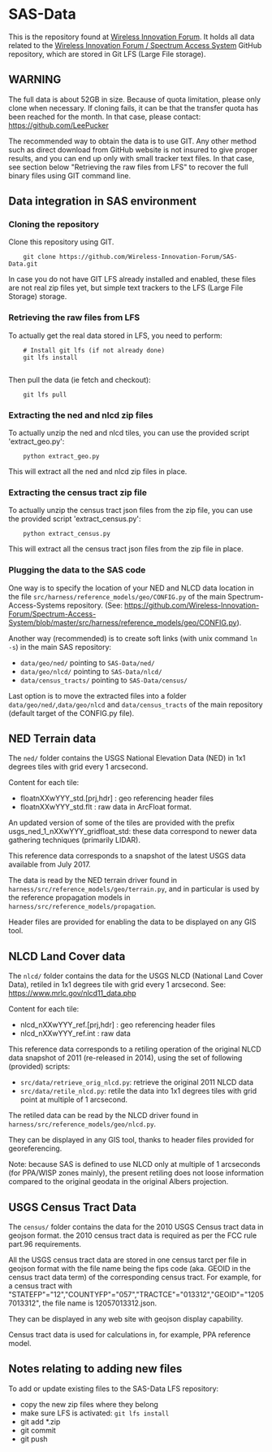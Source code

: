 # SAS-Data
This is the repository found at [Wireless Innovation Forum](https://github.com/Wireless-Innovation-Forum/SAS-Data). 
It holds all data related to the [Wireless Innovation Forum / Spectrum Access System](https://github.com/Wireless-Innovation-Forum/Spectrum-Access-System) 
GitHub repository, which are stored in Git LFS (Large File storage).

## WARNING

The full data is about 52GB in size. Because of quota limitation, please only clone when necessary. 
If cloning fails, it can be that the transfer quota has been reached for the month. In that case, please contact:
  https://github.com/LeePucker

The recommended way to obtain the data is to use GIT. Any other method such as direct download from GitHub website is not
insured to give proper results, and you can end up only with small tracker text files. 
In that case, see section below "Retrieving the raw files from LFS" to recover the full binary files using GIT command line.

## Data integration in SAS environment

### Cloning the repository
Clone this repository using GIT.

```
    git clone https://github.com/Wireless-Innovation-Forum/SAS-Data.git
```

In case you do not have GIT LFS already installed and enabled, these files are not real
zip files yet, but simple text trackers to the LFS (Large File Storage) storage.


### Retrieving the raw files from LFS

To actually get the real data stored in LFS, you need to perform:

```
    # Install git lfs (if not already done)
    git lfs install
    
```

Then pull the data (ie fetch and checkout):

```
    git lfs pull
```

### Extracting the ned and nlcd zip files

To actually unzip the ned and nlcd tiles, you can use the provided script 'extract_geo.py':

```
    python extract_geo.py
```

This will extract all the ned and nlcd zip files in place.

### Extracting the census tract zip file

To actually unzip the census tract json files from the zip file, you can use the provided script 'extract_census.py':

```
    python extract_census.py
```

This will extract all the census tract json files from the zip file in place.

### Plugging the data to the SAS code

One way is to specify the location of your NED and NLCD data location in the file
`src/harness/reference_models/geo/CONFIG.py` of the main Spectrum-Access-Systems repository.
(See: https://github.com/Wireless-Innovation-Forum/Spectrum-Access-System/blob/master/src/harness/reference_models/geo/CONFIG.py).

Another way (recommended) is to create soft links (with unix command `ln -s`) in the main SAS repository:
   - `data/geo/ned/`  pointing to `SAS-Data/ned/`
   - `data/geo/nlcd/`  pointing to `SAS-Data/nlcd/`
   - `data/census_tracts/` pointing to `SAS-Data/census/`

Last option is to move the extracted files into a folder `data/geo/ned/`,`data/geo/nlcd` and `data/census_tracts`
of the main repository (default target of the CONFIG.py file).


## NED Terrain data

The `ned/` folder contains the USGS National Elevation Data (NED) in 1x1 degrees tiles with grid every 1 arcsecond.

Content for each tile:

  - floatnXXwYYY_std.[prj,hdr] : geo referencing header files
  - floatnXXwYYY_std.flt : raw data in ArcFloat format.

An updated version of some of the tiles are provided with the prefix usgs_ned_1_nXXwYYY_gridfloat_std: 
these data correspond to newer data gathering techniques (primarily LIDAR).

This reference data corresponds to a snapshot of the latest USGS data available from July 2017.

The data is read by the NED terrain driver found in `harness/src/reference_models/geo/terrain.py`, 
and in particular is used by the reference propagation models in `harness/src/reference_models/propagation`.

Header files are provided for enabling the data to be displayed on any GIS tool.

## NLCD Land Cover data

The `nlcd/` folder contains the data for the USGS NLCD (National Land Cover Data), retiled in 1x1 degrees tile with grid every 1 arcsecond. See:  https://www.mrlc.gov/nlcd11_data.php

Content for each tile:

  - nlcd_nXXwYYY_ref.[prj,hdr] : geo referencing header files
  - nlcd_nXXwYYY_ref.int : raw data

This reference data corresponds to a retiling operation of the original NLCD data snapshot of 2011 (re-released in 2014), 
using the set of following (provided) scripts:

 - `src/data/retrieve_orig_nlcd.py`: retrieve the original 2011 NLCD data
 - `src/data/retile_nlcd.py`: retile the data into 1x1 degrees tiles with grid point at multiple of 1 arcsecond.

The retiled data can be read by the NLCD driver found in `harness/src/reference_models/geo/nlcd.py`.

They can be displayed in any GIS tool, thanks to header files provided for georeferencing.

Note: because SAS is defined to use NLCD only at multiple of 1 arcseconds (for PPA/WISP zones mainly), the present retiling 
does not loose information compared to the original geodata in the original Albers projection.


## USGS Census Tract Data

The `census/` folder contains the data for the 2010 USGS Census tract data in geojson format. the 2010 census tract data is required as per the FCC rule part.96 requirements.

All the USGS census tract data are stored in one census tarct per file in geojson format with the file name being the fips code (aka. GEOID in the census tract data term) of the corresponding census tract. For example, for a census tract with "STATEFP"="12","COUNTYFP"="057","TRACTCE"="013312","GEOID"="12057013312", the file name is 12057013312.json.

They can be displayed in any web site with geojson display capability.

Census tract data is used for calculations in, for example, PPA reference model.

## Notes relating to adding new files

To add or update existing files to the SAS-Data LFS repository:
 
  - copy the new zip files where they belong
  - make sure LFS is activated: `git lfs install`
  - git add *.zip
  - git commit
  - git push

